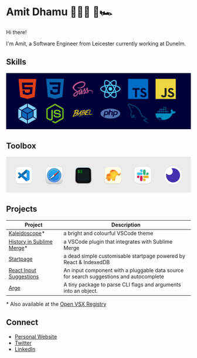 # Amit Dhamu 👨🏽‍💻 🚀🏎

Hi there!

I'm Amit, a Software Engineer from Leicester currently working at Dunelm.

## Skills

![HTML5, CSS3, SASS, React, Typescript, Javascript, Webpack, Node, Babel, PHP, MySQL, Docker](https://raw.githubusercontent.com/adhamu/adhamu/master/img/skills.png)

## Toolbox

![Safari, VSCodium, Insomnia, iTerm2, Sequel Ace, Slack](https://raw.githubusercontent.com/adhamu/adhamu/master/img/toolbox.jpg)

## Projects

| Project                                                                                                           | Description                                                                             |
| ----------------------------------------------------------------------------------------------------------------- | --------------------------------------------------------------------------------------- |
| [Kaleidoscope](https://marketplace.visualstudio.com/items?itemName=adhamu.kaleidoscope)\*                         | a bright and colourful VSCode theme                                                     |
| [History in Sublime Merge](https://marketplace.visualstudio.com/items?itemName=adhamu.history-in-sublime-merge)\* | a VSCode plugin that integrates with Sublime Merge                                      |
| [Startpage](https://github.com/adhamu/startpage)                                                                  | a dead simple customisable startpage powered by React & IndexedDB                       |
| [React Input Suggestions](https://github.com/adhamu/react-input-suggestions)                                      | An input component with a pluggable data source for search suggestions and autocomplete |
| [Arge](https://github.com/adhamu/arge)                                                                            | A tiny package to parse CLI flags and arguments into an object.                         |

\* Also available at the [Open VSX Registry](https://open-vsx.org)

## Connect

- [Personal Website](https://amitd.co)
- [Twitter](https://twitter.com/adhamu)
- [LinkedIn](https://www.linkedin.com/pub/amit-dhamu/30/797/806)
